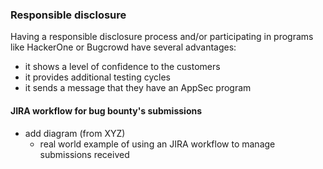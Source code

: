 ### Responsible disclosure

Having a responsible disclosure process and/or participating in programs like HackerOne or Bugcrowd have several advantages:

* it shows a level of confidence to the customers
* it provides additional testing cycles
* it sends a message that they have an AppSec program


#### JIRA workflow for bug bounty's submissions

* add diagram (from XYZ)
  * real world example of using an JIRA workflow to manage submissions received 
